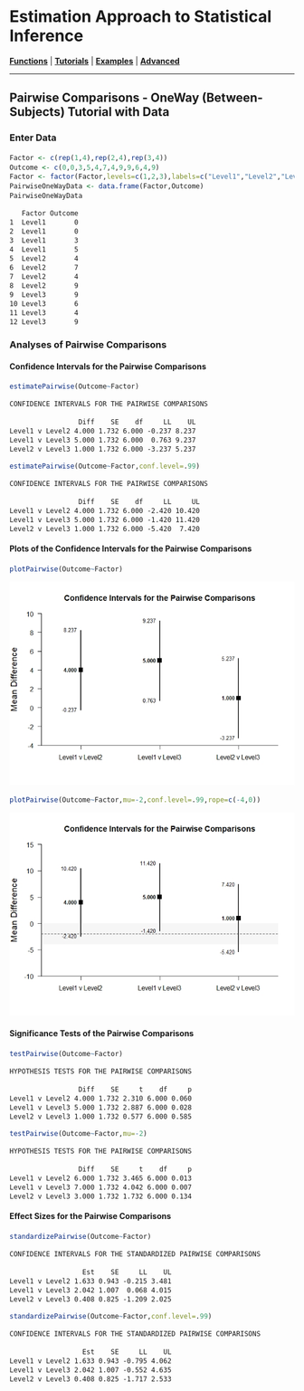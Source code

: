 # Estimation Approach to Statistical Inference

[**Functions**](../../Functions) | 
[**Tutorials**](../../Tutorials) | 
[**Examples**](../../Examples) | 
[**Advanced**](../../Advanced)

---

## Pairwise Comparisons - OneWay (Between-Subjects) Tutorial with Data

### Enter Data

```r
Factor <- c(rep(1,4),rep(2,4),rep(3,4))
Outcome <- c(0,0,3,5,4,7,4,9,9,6,4,9)
Factor <- factor(Factor,levels=c(1,2,3),labels=c("Level1","Level2","Level3"))
PairwiseOneWayData <- data.frame(Factor,Outcome)
PairwiseOneWayData
```
```
   Factor Outcome
1  Level1       0
2  Level1       0
3  Level1       3
4  Level1       5
5  Level2       4
6  Level2       7
7  Level2       4
8  Level2       9
9  Level3       9
10 Level3       6
11 Level3       4
12 Level3       9
```

### Analyses of Pairwise Comparisons

#### Confidence Intervals for the Pairwise Comparisons

```r
estimatePairwise(Outcome~Factor)
```
```
CONFIDENCE INTERVALS FOR THE PAIRWISE COMPARISONS

                 Diff    SE    df     LL    UL
Level1 v Level2 4.000 1.732 6.000 -0.237 8.237
Level1 v Level3 5.000 1.732 6.000  0.763 9.237
Level2 v Level3 1.000 1.732 6.000 -3.237 5.237
```

```r
estimatePairwise(Outcome~Factor,conf.level=.99)
```
```
CONFIDENCE INTERVALS FOR THE PAIRWISE COMPARISONS

                 Diff    SE    df     LL     UL
Level1 v Level2 4.000 1.732 6.000 -2.420 10.420
Level1 v Level3 5.000 1.732 6.000 -1.420 11.420
Level2 v Level3 1.000 1.732 6.000 -5.420  7.420
```

#### Plots of the Confidence Intervals for the Pairwise Comparisons

```r
plotPairwise(Outcome~Factor)
```
<kbd><img src="PairwiseOneWayFigure1.jpeg"></kbd>
```r
plotPairwise(Outcome~Factor,mu=-2,conf.level=.99,rope=c(-4,0))
```
<kbd><img src="PairwiseOneWayFigure2.jpeg"></kbd>

#### Significance Tests of the Pairwise Comparisons

```r
testPairwise(Outcome~Factor)
```
```
HYPOTHESIS TESTS FOR THE PAIRWISE COMPARISONS

                 Diff    SE     t    df     p
Level1 v Level2 4.000 1.732 2.310 6.000 0.060
Level1 v Level3 5.000 1.732 2.887 6.000 0.028
Level2 v Level3 1.000 1.732 0.577 6.000 0.585
```

```r
testPairwise(Outcome~Factor,mu=-2)
```
```
HYPOTHESIS TESTS FOR THE PAIRWISE COMPARISONS

                 Diff    SE     t    df     p
Level1 v Level2 6.000 1.732 3.465 6.000 0.013
Level1 v Level3 7.000 1.732 4.042 6.000 0.007
Level2 v Level3 3.000 1.732 1.732 6.000 0.134
```

#### Effect Sizes for the Pairwise Comparisons

```r
standardizePairwise(Outcome~Factor)
```
```
CONFIDENCE INTERVALS FOR THE STANDARDIZED PAIRWISE COMPARISONS

                  Est    SE     LL    UL
Level1 v Level2 1.633 0.943 -0.215 3.481
Level1 v Level3 2.042 1.007  0.068 4.015
Level2 v Level3 0.408 0.825 -1.209 2.025
```

```r
standardizePairwise(Outcome~Factor,conf.level=.99)
```
```
CONFIDENCE INTERVALS FOR THE STANDARDIZED PAIRWISE COMPARISONS

                  Est    SE     LL    UL
Level1 v Level2 1.633 0.943 -0.795 4.062
Level1 v Level3 2.042 1.007 -0.552 4.635
Level2 v Level3 0.408 0.825 -1.717 2.533
```
